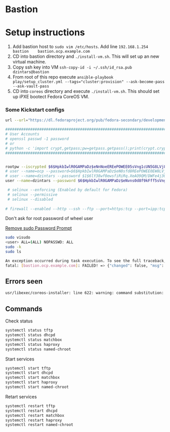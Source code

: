 # Bastion

# Setup instructions

1) Add bastion host to `sudo vim /etc/hosts`. Add line `192.168.1.254    bastion    bastion.ocp.example.com`
2) CD into bastion directory and `./install-vm.sh`. This will set up an new virtual machine.
3) Copy ssh key into VM `ssh-copy-id -i ~/.ssh/id_rsa.pub dzintars@bastion`
4) From root of this repo execute `ansible-playbook play/setup_cluster.yml --tags="cluster:provision" --ask-become-pass  --ask-vault-pass`
5) CD into `coreos` directory and execute `./install-vm.sh`. This should set up iPXE bootect Fedora CoreOS VM.

### Some Kickstart configs 

```sh
url --url="https://dl.fedoraproject.org/pub/fedora-secondary/development/rawhide/Everything/ppc64le/os/"

###########################################################################################
# User Accounts
# openssl passwd -1 password
# or
# python -c 'import crypt,getpass;pw=getpass.getpass();print(crypt.crypt(pw) if (pw==getpass.getpass("Confirm: ")) else exit())'
###########################################################################################


rootpw --iscrypted $6$HpkbIwlR0GAMPaDz$eNnNoeEREePOWEE05sVng1cUN5G8LVj8LagVfM6d/6lYnVksfiR/XFtKMrPnNoeEREePkdE4VnLx7IVjdyjaIu. --lock
# user --name=ocp --password=$6$HpkbIwlR0GAMPaDz$eN0sfd8REePOWEE0EW8LVj8LagVfM6d/6lYnVksfiR/XFtKMrPeegrer90H3kdE4VnLx7IVjdyjaIu. --iscrypted --groups=wheel
# user --name=dzintars --password $1$6lY38wf0ewsfiRiRq.XeAO9QM/DWFe4j30 --iscrypted --groups=wheel --gecos="Dzintars"
user --name=dzintars --password $6$HpkbIwlR0GAMPaDz$eNvns0d8f9kFff5sVng1cUN5G8LVj8LagVfM6d/6lYnVksfiR/XFtKergergd8VdccEkdE4VnLx7IVjdyjaIu. --iscrypted --groups=wheel --gecos="Dzintars"

 # selinux --enforcing (Enabled by default for Fedora)
 # selinux --permissive
 # selinux --disabled
 
# firewall --enabled --http --ssh --ftp --port=https:tcp --port=ipp:tcp
```

Don't ask for root password of wheel user

[Remove sudo Password Prompt](http://jonmoore.duckdns.org/index.php/linux-articles/58-remove-sudo-password-prompt)

```sh
sudo visudo
<user> ALL=(ALL) NOPASSWD: ALL
sudo -k
sudo ls
```

```sh
An exception occurred during task execution. To see the full traceback, use -vvv. The error was: ModuleNotFoundError: No module named 'semanage'
fatal: [bastion.ocp.example.com]: FAILED! => {"changed": false, "msg": "Failed to import the required Python library (libsemanage-python) on bastion.ocp.example.com's Python /usr/bin/python3.7. Please read module documentation and install in the appropriate location"}
```

## Errors seen

```sh
usr/libexec/coreos-installer: line 622: warning: command substitution: ignored null byte in input
```

## Commands

Check status

```sh
systemctl status tftp
systemctl status dhcpd
systemctl status matchbox
systemctl status haproxy
systemctl status named-chroot
```

Start services

```sh
systemctl start tftp
systemctl start dhcpd
systemctl start matchbox
systemctl start haproxy
systemctl start named-chroot
```

Retart services

```sh
systemctl restart tftp
systemctl restart dhcpd
systemctl restart matchbox
systemctl restart haproxy
systemctl restart named-chroot
```
